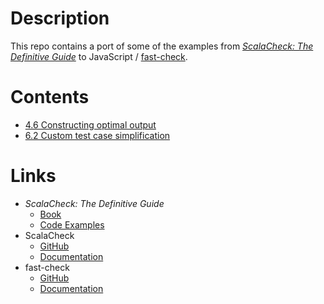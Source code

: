 # Description

This repo contains a port of some of the examples from [_ScalaCheck: The Definitive Guide_](http://www.artima.com/shop/scalacheck) to JavaScript / [fast-check](https://github.com/dubzzz/fast-check).

# Contents

* [4.6 Constructing optimal output](test/chapter4/runLengthEnc)
* [6.2 Custom test case simplification](test/chapter6/customTestCaseSimplification)

# Links

* _ScalaCheck: The Definitive Guide_
  * [Book](https://www.artima.com/shop/scalacheck)
  * [Code Examples](https://booksites.artima.com/scalacheck/examples/index.html)
* ScalaCheck  
  * [GitHub](https://github.com/rickynils/scalacheck)
  * [Documentation](http://www.scalacheck.org/documentation.html)
* fast-check
  * [GitHub](https://github.com/dubzzz/fast-check)
  * [Documentation](https://dubzzz.github.io/fast-check)

